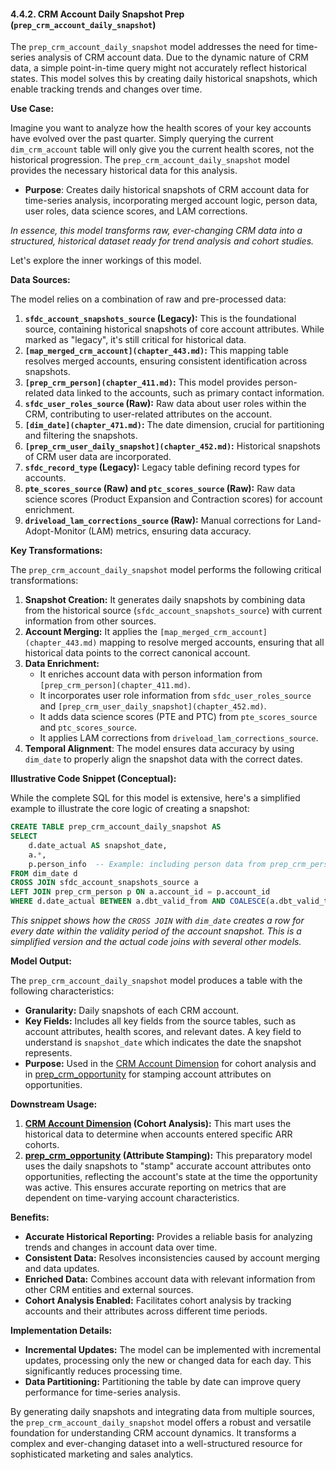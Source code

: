 #### 4.4.2. CRM Account Daily Snapshot Prep (`prep_crm_account_daily_snapshot`)

The `prep_crm_account_daily_snapshot` model addresses the need for time-series analysis of CRM account data. Due to the dynamic nature of CRM data, a simple point-in-time query might not accurately reflect historical states. This model solves this by creating daily historical snapshots, which enable tracking trends and changes over time.

**Use Case:**

Imagine you want to analyze how the health scores of your key accounts have evolved over the past quarter. Simply querying the current `dim_crm_account` table will only give you the current health scores, not the historical progression. The `prep_crm_account_daily_snapshot` model provides the necessary historical data for this analysis.

*   **Purpose**: Creates daily historical snapshots of CRM account data for time-series analysis, incorporating merged account logic, person data, user roles, data science scores, and LAM corrections.

*In essence, this model transforms raw, ever-changing CRM data into a structured, historical dataset ready for trend analysis and cohort studies.*

Let's explore the inner workings of this model.

**Data Sources:**

The model relies on a combination of raw and pre-processed data:

1.  **`sfdc_account_snapshots_source` (Legacy):** This is the foundational source, containing historical snapshots of core account attributes. While marked as "legacy", it's still critical for historical data.
2.  **`[map_merged_crm_account](chapter_443.md)`:**  This mapping table resolves merged accounts, ensuring consistent identification across snapshots.
3.  **`[prep_crm_person](chapter_411.md)`:** This model provides person-related data linked to the accounts, such as primary contact information.
4.  **`sfdc_user_roles_source` (Raw):** Raw data about user roles within the CRM, contributing to user-related attributes on the account.
5.  **`[dim_date](chapter_471.md)`:**  The date dimension, crucial for partitioning and filtering the snapshots.
6.  **`[prep_crm_user_daily_snapshot](chapter_452.md)`:** Historical snapshots of CRM user data are incorporated.
7.  **`sfdc_record_type` (Legacy):** Legacy table defining record types for accounts.
8.  **`pte_scores_source` (Raw) and `ptc_scores_source` (Raw):** Raw data science scores (Product Expansion and Contraction scores) for account enrichment.
9.  **`driveload_lam_corrections_source` (Raw):** Manual corrections for Land-Adopt-Monitor (LAM) metrics, ensuring data accuracy.

**Key Transformations:**

The `prep_crm_account_daily_snapshot` model performs the following critical transformations:

1.  **Snapshot Creation:** It generates daily snapshots by combining data from the historical source (`sfdc_account_snapshots_source`) with current information from other sources.
2.  **Account Merging:** It applies the `[map_merged_crm_account](chapter_443.md)` mapping to resolve merged accounts, ensuring that all historical data points to the correct canonical account.
3.  **Data Enrichment:**
    *   It enriches account data with person information from `[prep_crm_person](chapter_411.md)`.
    *   It incorporates user role information from `sfdc_user_roles_source` and `[prep_crm_user_daily_snapshot](chapter_452.md)`.
    *   It adds data science scores (PTE and PTC) from `pte_scores_source` and `ptc_scores_source`.
    *   It applies LAM corrections from `driveload_lam_corrections_source`.
4.  **Temporal Alignment**: The model ensures data accuracy by using `dim_date` to properly align the snapshot data with the correct dates.

**Illustrative Code Snippet (Conceptual):**

While the complete SQL for this model is extensive, here's a simplified example to illustrate the core logic of creating a snapshot:

```sql
CREATE TABLE prep_crm_account_daily_snapshot AS
SELECT
    d.date_actual AS snapshot_date,
    a.*,
    p.person_info  -- Example: including person data from prep_crm_person
FROM dim_date d
CROSS JOIN sfdc_account_snapshots_source a
LEFT JOIN prep_crm_person p ON a.account_id = p.account_id
WHERE d.date_actual BETWEEN a.dbt_valid_from AND COALESCE(a.dbt_valid_to, CURRENT_DATE);
```

*This snippet shows how the `CROSS JOIN` with `dim_date` creates a row for every date within the validity period of the account snapshot. This is a simplified version and the actual code joins with several other models.*

**Model Output:**

The `prep_crm_account_daily_snapshot` model produces a table with the following characteristics:

*   **Granularity:** Daily snapshots of each CRM account.
*   **Key Fields:** Includes all key fields from the source tables, such as account attributes, health scores, and relevant dates.  A key field to understand is `snapshot_date` which indicates the date the snapshot represents.
*   **Purpose:** Used in the [CRM Account Dimension](chapter_3.4.md) for cohort analysis and in [prep_crm_opportunity](chapter_461.md) for stamping account attributes on opportunities.

**Downstream Usage:**

1.  **[CRM Account Dimension](chapter_3.4.md) (Cohort Analysis):** This mart uses the historical data to determine when accounts entered specific ARR cohorts.
2.  **[prep_crm_opportunity](chapter_461.md) (Attribute Stamping):** This preparatory model uses the daily snapshots to "stamp" accurate account attributes onto opportunities, reflecting the account's state at the time the opportunity was active.  This ensures accurate reporting on metrics that are dependent on time-varying account characteristics.

**Benefits:**

*   **Accurate Historical Reporting:** Provides a reliable basis for analyzing trends and changes in account data over time.
*   **Consistent Data:**  Resolves inconsistencies caused by account merging and data updates.
*   **Enriched Data:** Combines account data with relevant information from other CRM entities and external sources.
*   **Cohort Analysis Enabled:** Facilitates cohort analysis by tracking accounts and their attributes across different time periods.

**Implementation Details:**

*   **Incremental Updates:** The model can be implemented with incremental updates, processing only the new or changed data for each day. This significantly reduces processing time.
*   **Data Partitioning:** Partitioning the table by date can improve query performance for time-series analysis.

By generating daily snapshots and integrating data from multiple sources, the `prep_crm_account_daily_snapshot` model offers a robust and versatile foundation for understanding CRM account dynamics. It transforms a complex and ever-changing dataset into a well-structured resource for sophisticated marketing and sales analytics.

